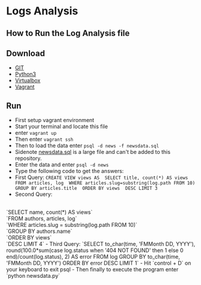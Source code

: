 # Logs Analysis

## How to Run the Log Analysis file

## Download
- [GIT](https://git-scm.com/downloads)
- [Python3](https://www.python.org/downloads/)
- [Virtualbox](https://www.virtualbox.org/wiki/Downloads)
- [Vagrant](https://www.vagrantup.com/downloads.html)

## Run
- First setup vagrant environment 
- Start your terminal and locate this file
- enter `vagrant up`
- Then enter `vagrant ssh`
- Then to load the data enter `psql -d news -f newsdata.sql`
- Sidenote [newsdata.sql](https://d17h27t6h515a5.cloudfront.net/topher/2016/August/57b5f748_newsdata/newsdata.zip) is a large file and can't be added to this repository.
- Enter the data and enter `psql -d news`
- Type the following code to get the answers:
- First Query:
`CREATE VIEW views AS 
 SELECT title, count(*) AS views 
 FROM articles, log 
 WHERE articles.slug=substring(log.path FROM 10) 
 GROUP BY articles.title 
 ORDER BY views 
 DESC LIMIT 3`
- Second Query:
 <br />  
 `SELECT name, count(*) AS views`
 <br />  
 `FROM authors, articles, log`
 <br />  
 `WHERE articles.slug = substring(log.path FROM 10)`
 <br />  
 `GROUP BY authors.name`
 <br />  
 `ORDER BY views`
 <br />  
 `DESC LIMIT 4`
- Third Query:
`SELECT to_char(time, 'FMMonth DD, YYYY'), round(100.0*sum(case log.status when '404 NOT FOUND' then 1 else 0 end)/count(log.status), 2) AS error
 FROM log
 GROUP BY to_char(time, 'FMMonth DD, YYYY')
 ORDER BY error 
 DESC LIMIT 1`
- Hit `control + D` on your keyboard to exit psql
- Then finally to execute the program enter `python newsdata.py`